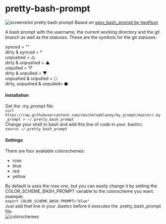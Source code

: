 # pretty-bash-prompt
![screenshot pretty bash prompt](https://github.com/cmicheledelaney/pretty-bash-prompt/blob/master/screenshot_pretty_bash_prompt.png)
Based on [sexy_bash_prompt by twolfson](https://github.com/twolfson/sexy-bash-prompt)  
  
  
A bash prompt with the username, the current working directory and the git branch as well as the statuses.
These are the symbols for the git statuses:  
  
synced = ""  
dirty & synced = *  
unpushed = △  
dirty & unpushed = ▲  
unpulled = ▽  
dirty & unpulled = ▼  
unpushed & unpulled = ⬡  
dirty, unpushed & unpulled= ⬢  

#### Installation
Get the .my_prompt file:  
`curl https://raw.githubusercontent.com/cmicheledelaney/my_prompt/master/.my_prompt > ~/.pretty_bash_prompt`    
Change your shell to bash and add this line of code in your .bashrc:  
`source ~/.pretty_bash_prompt`  

#### Settings
There are four available colorschemes:  
- rose  
- blue  
- red  
- yellow

By default is uses the rose one, but you can easily change it by setting the COLOR_SCHEME_BASH_PROMPT variable to the colorscheme you want.  
example:  
`export COLOR_SCHEME_BASH_PROMPT="blue"`  
Just add that line in your .bashrc before it executes the .pretty_bash_prompt file.  
![colorschemes](https://github.com/cmicheledelaney/pretty-bash-prompt/blob/master/screenshot_colorschemes.png)
